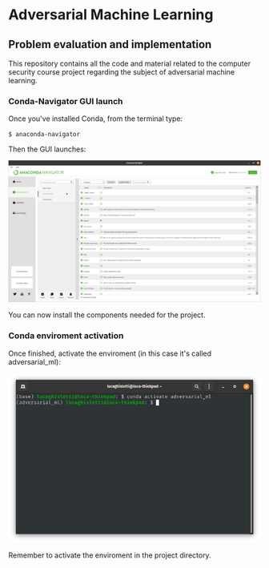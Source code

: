 # Adversarial Machine Learning
## Problem evaluation and implementation

This repository contains all the code and material related to the computer security course project regarding the subject of adversarial machine learning.

### Conda-Navigator GUI launch
Once you've installed Conda, from the terminal type:
```
$ anaconda-navigator

```
Then the GUI launches:

![Conda GUI](/readme_images/conda_gui.png)

You can now install the components needed for the project.


### Conda enviroment activation
Once finished, activate the enviroment (in this case it's called adversarial_ml):

![Terminal](/readme_images/conda_activate.png)

Remember to activate the enviroment in the project directory.
